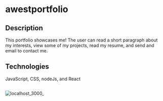 # awestportfolio

## Description
  This portfolio showcases me! The user can read a short paragraph about my interests, view some of my projects, read my resume, and send and email to contact me. 
  
## Technologies
JavaScript, CSS, nodeJs, and React





## 
![localhost_3000_](https://user-images.githubusercontent.com/100632883/183447065-384ddded-ba81-47dc-9c7d-7d7312acec81.png)
